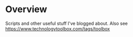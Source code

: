 # Overview

Scripts and other useful stuff I've blogged about. Also see https://www.technologytoolbox.com/tags/toolbox
